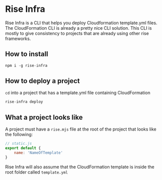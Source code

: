 # Rise Infra

Rise Infra is a CLI that helps you deploy Cloudformation template.yml files. The CloudFormation CLI is already a pretty nice CLI solution. This CLI is mostly to give consistency to projects that are already using other rise frameworks.

## How to install

```js
npm i -g rise-infra
```

## How to deploy a project

`cd` into a project that has a template.yml file containing CloudFormation

```js
rise-infra deploy
```

## What a project looks like

A project must have a `rise.mjs` file at the root of the project that looks like the following:

```js
// static.js
export default {
    name: 'NameOfTemplate'
}
```

Rise Infra will also assume that the CloudFormation template is inside the root folder called `template.yml`
